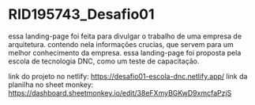 # RID195743_Desafio01
essa landing-page foi feita para divulgar o trabalho de uma empresa de arquitetura.
contendo nela informações crucias, que servem para um melhor conhecimento da empresa.
essa landing-page foi proposta pela escola de tecnologia DNC, como um teste de capacitação.


link do projeto no netlify:  https://desafio01-escola-dnc.netlify.app/
link da planilha no sheet monkey: https://dashboard.sheetmonkey.io/edit/38eFXmyBGKwD9xmcfaPzjS
